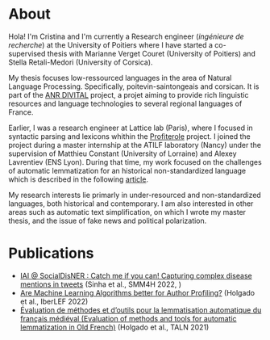
# About

Hola! I'm Cristina and I'm currently a Research engineer (*ingénieure de recherche*) at the University of Poitiers where I have started a co-supervised thesis with Marianne Verget Couret (University of Poitiers) and Stella Retali-Medori (University of Corsica).

My thesis focuses low-ressourced languages in the area of Natural Language Processing. Specifically, poitevin-saintongeais and corsican. It is part of the [ANR DIVITAL](https://anr.fr/Project-ANR-17-CE23-0025) project, a projet aiming to provide rich linguistic resources and language technologies to several regional languages of France.

Earlier, I was a research engineer at Lattice lab (Paris), where I focused in syntactic parsing and lexicons whithin the [Profiterole](https://www.lattice.cnrs.fr/amp/projets/projets-passes/projets-anr/projet-anr-profiterole/) project. I joined the project during a master internship at the ATILF laboratory (Nancy) under the supervision of Matthieu Constant (University of Lorraine) and Alexey Lavrentiev (ENS Lyon). During that time, my work focused on the challenges of automatic lemmatization for an historical non-standardized language which is described in the following [article](https://aclanthology.org/2021.jeptalnrecital-taln.14/).

My research interests lie primarly in under-resourced and non-standardized languages, both historical and contemporary. I am also interested in other areas such as automatic text simplification, on which I wrote my master thesis, and the issue of fake news and political polarization.


# Publications
- [IAI @ SocialDisNER : Catch me if you can! Capturing complex disease mentions in tweets](https://aclanthology.org/2022.smm4h-1.25) (Sinha et al., SMM4H 2022, )  
- [Are Machine Learning Algorithms better for Author Profiling?](https://ceur-ws.org/Vol-3202/politices-paper5.pdf) (Holgado et al., IberLEF 2022)
- [Évaluation de méthodes et d’outils pour la lemmatisation automatique du français médiéval (Evaluation of methods and tools for automatic lemmatization in Old French)](https://aclanthology.org/2021.jeptalnrecital-taln.14) (Holgado et al., TALN 2021)  
